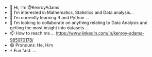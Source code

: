 - 👋 Hi, I’m @KenroyAdams
- 👀 I’m interested in Mathematics, Statistics and Data analysis...
- 🌱 I’m currently learning R and Python ...
- 💞️ I’m looking to collaborate on anything relating to Data Analysis and getting the most insight into datasets ...
- 📫 How to reach me ... https://www.linkedin.com/in/kenroy-adams-985070178/
- 😄 Pronouns: He, Him
- ⚡ Fun fact: ...

<!---
KenroyAdams/KenroyAdams is a ✨ special ✨ repository because its `README.md` (this file) appears on your GitHub profile.
You can click the Preview link to take a look at your changes.
--->
